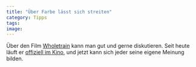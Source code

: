 ```yaml
---
title: "Über Farbe lässt sich streiten"
category: Tipps
tags: 
image: 
---
```


Über den Film [Wholetrain](http://www.wholetrain.com/) kann man gut und gerne diskutieren. Seit heute läuft er [offiziell im Kino](http://www.mzee.com/newscenter/show.php?artikel=100032969), und jetzt kann sich jeder seine eigene Meinung bilden.